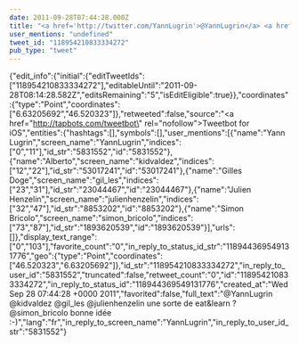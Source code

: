 ```yaml
---
date: 2011-09-28T07:44:28.000Z
title: "<a href='http://twitter.com/YannLugrin'>@YannLugrin</a> <a href='http://twitter.com/kidvaldez'>@kidvaldez</a> <a href='http://twitter.com/gil_les'>@gil_les</a> <a href='http://twitter.com/julienhenzelin'>@julienhenzelin</a> une sorte de eat&learn ? <a href='http://twitter.com/simon_bricolo'>@simon_bricolo</a>  bonne idée :-)″"
user_mentions: "undefined"
tweet_id: "118954210833334272"
pub_type: "tweet"
---
```

{"edit_info":{"initial":{"editTweetIds":["118954210833334272"],"editableUntil":"2011-09-28T08:14:28.582Z","editsRemaining":"5","isEditEligible":true}},"coordinates":{"type":"Point","coordinates":["6.63205692","46.520323"]},"retweeted":false,"source":"<a href=\"http://tapbots.com/tweetbot\" rel=\"nofollow\">Tweetbot for iOS</a>","entities":{"hashtags":[],"symbols":[],"user_mentions":[{"name":"Yann Lugrin","screen_name":"YannLugrin","indices":["0","11"],"id_str":"5831552","id":"5831552"},{"name":"Alberto","screen_name":"kidvaldez","indices":["12","22"],"id_str":"53017241","id":"53017241"},{"name":"Gilles Doge","screen_name":"gil_les","indices":["23","31"],"id_str":"23044467","id":"23044467"},{"name":"Julien Henzelin","screen_name":"julienhenzelin","indices":["32","47"],"id_str":"8853202","id":"8853202"},{"name":"Simon Bricolo","screen_name":"simon_bricolo","indices":["73","87"],"id_str":"1893620539","id":"1893620539"}],"urls":[]},"display_text_range":["0","103"],"favorite_count":"0","in_reply_to_status_id_str":"118944369549131776","geo":{"type":"Point","coordinates":["46.520323","6.63205692"]},"id_str":"118954210833334272","in_reply_to_user_id":"5831552","truncated":false,"retweet_count":"0","id":"118954210833334272","in_reply_to_status_id":"118944369549131776","created_at":"Wed Sep 28 07:44:28 +0000 2011","favorited":false,"full_text":"@YannLugrin @kidvaldez @gil_les @julienhenzelin une sorte de eat&learn ? @simon_bricolo  bonne idée :-)","lang":"fr","in_reply_to_screen_name":"YannLugrin","in_reply_to_user_id_str":"5831552"}
